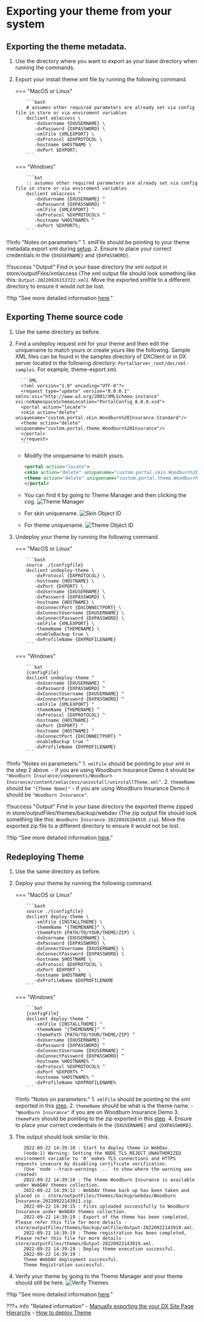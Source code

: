 # Exporting your theme from your system

## Exporting the theme metadata.

1. Use the directory where you want to export as your base directory when running the commands.
2. Export your install theme xml file by running the following command.

    === "MacOS or Linux"

           ```bash
           # assumes other required parameters are already set via config file in store or via enviroment variables
           dxclient xmlaccess \
              -dxUsername {DXUSERNAME} \
              -dxPassword {DXPASSWORD} \
              -xmlFile {XMLEXPORT} \
              -dxProtocol $DXPROTOCOL \
              -hostname $HOSTNAME \
              -dxPort $DXPORT;
           ```

    === "Windows"

           ```bat
           :: assumes other required parameters are already set via config file in store or via enviroment variables
           dxclient xmlaccess ^
              -dxUsername {DXUSERNAME} ^
              -dxPassword {DXPASSWORD} ^
              -xmlFile {XMLEXPORT} ^
              -dxProtocol %DXPROTOCOL% ^
              -hostname %HOSTNAME% ^
              -dxPort %DXPORT%;
           ```

!!!info "Notes on parameters:"
    1. xmlFile should be pointing to your theme metadata export xml during [setup](index.md#theme-metadata-export-xml).
    2. Ensure to place your correct credentials in the `{DXUSERNAME}` and `{DXPASSWORD}`.

!!!success "Output"
    Find in your base directory the xml output in store/outputFiles/xmlaccess (The xml output file should look something like this: `Output-20220926153722.xml`). Move the exported xmlfile to a different directory to ensure it would not be lost.

!!!tip "See more detailed information [here](https://help.hcltechsw.com/digital-experience/9.5/containerization/xmlaccess.html)."

## Exporting Theme source code

1. Use the same directory as before.
2. Find a undeploy request xml for your theme and then edit the uniquename to match yours or create yours like the following. Sample XML files can be found in the samples directory of DXClient or in DX server located in the following directory: `PortalServer_root/doc/xml-samples`. For example, theme-export.xml.

         ```XML
         <?xml version="1.0" encoding="UTF-8"?>
         <request type="update" version="8.0.0.1" xmlns:xsi="http://www.w3.org/2001/XMLSchema-instance" xsi:noNamespaceSchemaLocation="PortalConfig_8.0.0.xsd">
         <portal action="locate">
         <skin action="delete" uniquename="custom.portal.skin.Woodburn%20Insurance.Standard"/>
         <theme action="delete" uniquename="custom.portal.theme.Woodburn%20Insurance"/>
         </portal>
         </request>
         ```

      - Modify the uniquename to match yours.

         ```xml
         <portal action="locate">
         <skin action="delete" uniquename="custom.portal.skin.Woodburn%20Insurance.Standard"/>
         <theme action="delete" uniquename="custom.portal.theme.Woodburn%20Insurance"/>
         </portal>
         ```

      - You can find it by going to Theme Manager and then clicking the cog.
         ![Theme Manager](../../images/19theme_manager.png)
      - For skin uniquename.
         ![Skin Object ID](../../images/19skin_objectid.png)
      - For theme uniquename.
         ![Theme Object ID](../../images/19theme_objectid.png)

3. Undeploy your theme by running the following command.

    === "MacOS or Linux"

           ```bash
           source ./{configfile}
           dxclient undeploy-theme \
              -dxProtocol {DXPROTOCOL} \
              -hostname {HOSTNAME} \
              -dxPort {DXPORT} \
              -dxUsername {DXUSERNAME} \
              -dxPassword {DXPASSWORD} \
              -hostname {HOSTNAME} \
              -dxConnectPort {DXCONNECTPORT} \
              -dxConnectUsername {DXUSERNAME} \
              -dxConnectPassword {DXPASSWORD} \
              -xmlFile {XMLEXPORT} \
              -themeName {THEMENAME} \
              -enableBackup true \
              -dxProfileName {DXPROFILENAME}
           ```

    === "Windows"

           ```bat
           {configFile}
           dxclient undeploy-theme ^
              -dxUsername {DXUSERNAME} ^
              -dxPassword {DXPASSWORD} ^
              -dxConnectUsername {DXUSERNAME} ^
              -dxConnectPassword {DXPASSWORD} ^
              -xmlFile {XMLEXPORT} ^
              -themeName {THEMENAME} ^
              -dxProtocol {DXPROTOCOL} ^
              -hostname {HOSTNAME} ^
              -dxPort {DXPORT} ^
              -hostname {HOSTNAME} ^
              -dxConnectPort {DXCONNECTPORT} ^
              -enableBackup true ^
              -dxProfileName {DXPROFILENAME}
           ```

!!!info "Notes on parameters:"
    1. `xmlFile` should be pointing to your xml in the step 2 above.
      - if you are using Woodburn Insurance Demo it should be `"Woodburn Insurance/components/Woodburn Insurance/content/xmlaccess/uninstall/uninstallTheme.xml"`.
    2. `themeName` should be `"{Theme Name}"`
      - if you are using Woodburn Insurance Demo it should be `"Woodburn Insurance"`.

!!!success "Output"
    Find in your base directory the exported theme zipped in store/outputFiles/themes/backup/webdav (The zip output file should look something like this: `Woodburn Insurance-20220926104910.zip`). Move the exported zip file to a different directory to ensure it would not be lost.

!!!tip "See more detailed information [here](https://help.hcltechsw.com/digital-experience/9.5/containerization/themes.html)."

## Redeploying Theme

1. Use the same directory as before.
2. Deploy your theme by running the following command.

    === "MacOS or Linux"

           ```bash
           source ./{configfile}
           dxclient deploy-theme \
              -xmlFile {INSTALLTHEME} \
              -themeName "{THEMENAME}" \
              -themePath {PATH/TO/YOUR/THEME/ZIP} \
              -dxUsername {DXUSERNAME} \
              -dxPassword {DXPASSWORD} \
              -dxConnectUsername {DXUSERNAME} \
              -dxConnectPassword {DXPASSWORD} \
              -hostname $HOSTNAME \
              -dxProtocol $DXPROTOCOL \
              -dxPort $DXPORT \
              -hostname $HOSTNAME \
              -dxProfileName $DXPROFILENAME
           ```

    === "Windows"

           ```bat
           {configFile}
           dxclient deploy-theme ^
              -xmlFile {INSTALLTHEME} ^
              -themeName "{THEMENAME}" ^
              -themePath {PATH/TO/YOUR/THEME/ZIP} ^
              -dxUsername {DXUSERNAME} ^
              -dxPassword {DXPASSWORD} ^
              -dxConnectUsername {DXUSERNAME} ^
              -dxConnectPassword {DXPASSWORD} ^
              -hostname %HOSTNAME% ^
              -dxProtocol %DXPROTOCOL% ^
              -dxPort %DXPORT% ^
              -hostname %HOSTNAME% ^
              -dxProfileName %DXPROFILENAME%
           ```

    !!!info "Notes on parameters:"
         1. `xmlFile` should be pointing to the xml exported in this [step](#exporting-the-theme-metadata).
         2. `themeName` should be what is the theme name.
            - `"Woodburn Insurance"` if you are on Woodburn Insurance Demo
         3. `themePath` should be pointing to the zip exported in this [step](#exporting-theme-source-code).
         4. Ensure to place your correct credentials in the `{DXUSERNAME}` and `{DXPASSWORD}`.

3. The output should look similar to this.

      ``` console
         2022-09-22 14:39:10 : Start to deploy theme in WebDav.
         (node:1) Warning: Setting the NODE_TLS_REJECT_UNAUTHORIZED environment variable to '0' makes TLS connections and HTTPS requests insecure by disabling certificate verification.
         (Use `node --trace-warnings ...` to show where the warning was created)
         2022-09-22 14:39:10 : The theme Woodburn Insurance is available under WebDAV themes collection.
         2022-09-22 14:39:12 : WebDAV theme back up has been taken and placed in : store/outputFiles/themes/backup/webdav/Woodburn Insurance-20220922143911.zip.
         2022-09-22 14:39:15 : Files uploaded successfully to Woodburn Insurance under WebDAV themes collection.
         2022-09-22 14:39:19 : Export of the theme has been completed, Please refer this file for more details - store/outputFiles/themes/backup/xmlfile/Output-20220922143919.xml.
         2022-09-22 14:39:19 : Theme registration has been completed, Please refer this file for more details - store/outputFiles/themes/Output-20220922143919.xml.
         2022-09-22 14:39:19 : Deploy theme execution successful.
         2022-09-22 14:39:19 : 
         Theme WebDAV deployment successful.
         Theme Registration successful.
      ```

4. Verify your theme by going to the Theme Manager and your theme should still be here.
![Verify Themes](../../images/19themes_verify.png)

!!!tip "See more detailed information [here](https://help.hcltechsw.com/digital-experience/9.5/containerization/themes.html)."

???+ info "Related information"
      - [Manually exporting the your DX Site Page Hierarchy](manual_export_site_page_hierarchy.md)
      - [How to deploy Theme](import_theme.md)